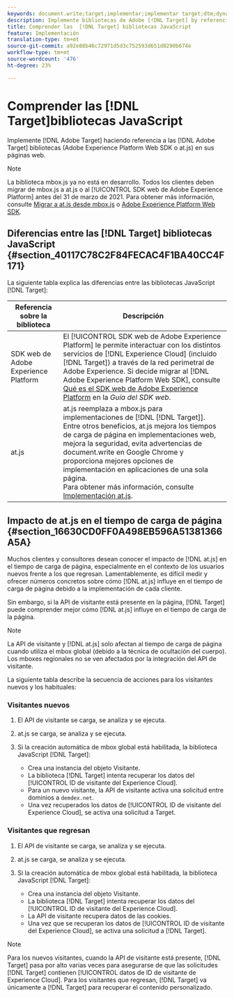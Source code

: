 ```yaml
---
keywords: document.write;target;implementar;implementar target;dtm;dynamic tag management;at.js;mbox.js;target.js;mbox;adobe experience platform web skd;aep web sdk;sdk web
description: Implemente bibliotecas de Adobe [!DNL Target] by referencing the [!DNL Target] (at.js o mbox.js) en sus páginas web.
title: Comprender las  [!DNL Target] bibliotecas JavaScript
feature: Implementación
translation-type: tm+mt
source-git-commit: a92e88b46c72971d5d3c752593d651d8290b674e
workflow-type: tm+mt
source-wordcount: '476'
ht-degree: 23%

---
```



# Comprender las [!DNL Target]bibliotecas JavaScript

Implemente [!DNL Adobe Target] haciendo referencia a las [!DNL Adobe Target] bibliotecas (Adobe Experience Platform Web SDK o at.js) en sus páginas web.

>[!NOTE]
>
>La biblioteca mbox.js ya no está en desarrollo. Todos los clientes deben migrar de mbox.js a at.js o al [!UICONTROL SDK web de Adobe Experience Platform] antes del 31 de marzo de 2021. Para obtener más información, consulte [Migrar a at.js desde mbox.js](/help/c-implementing-target/c-implementing-target-for-client-side-web/t-mbox-download/c-target-atjs-implementation/target-migrate-atjs.md#task_DE55DCE9AC2F49728395665DE1B1E6EA) o [Adobe Experience Platform Web SDK](/help/c-implementing-target/c-implementing-target-for-client-side-web/aep-web-sdk.md).

## Diferencias entre las [!DNL Target] bibliotecas JavaScript {#section_40117C78C2F84FECAC4F1BA40CC4F171}

La siguiente tabla explica las diferencias entre las bibliotecas JavaScript [!DNL Target]:

| Referencia sobre la biblioteca | Descripción |
|--- |--- |
| SDK web de Adobe Experience Platform | El [!UICONTROL SDK web de Adobe Experience Platform] le permite interactuar con los distintos servicios de [!DNL Experience Cloud] (incluido [!DNL Target]) a través de la red perimetral de Adobe Experience. Si decide migrar al [!DNL Adobe Experience Platform Web SDK], consulte [Qué es el SDK web de Adobe Experience Platform](/help/c-implementing-target/c-implementing-target-for-client-side-web/aep-web-sdk.md) en la *Guía del SDK web*. |
| at.js  | at.js reemplaza a mbox.js para implementaciones de [!DNL [!DNL Target]].<br>Entre otros beneficios, at.js mejora los tiempos de carga de página en implementaciones web, mejora la seguridad, evita advertencias de document.write en Google Chrome y proporciona mejores opciones de implementación en aplicaciones de una sola página.<br>Para obtener más información, consulte [Implementación at.js](/help/c-implementing-target/c-implementing-target-for-client-side-web/t-mbox-download/c-target-atjs-implementation/target-atjs-implementation.md). |

## Impacto de at.js en el tiempo de carga de página {#section_16630CD0FF0A498EB596A51381366A5A}

Muchos clientes y consultores desean conocer el impacto de [!DNL at.js] en el tiempo de carga de página, especialmente en el contexto de los usuarios nuevos frente a los que regresan. Lamentablemente, es difícil medir y ofrecer números concretos sobre cómo [!DNL at.js] influye en el tiempo de carga de página debido a la implementación de cada cliente.

Sin embargo, si la API de visitante está presente en la página, [!DNL Target] puede comprender mejor cómo [!DNL at.js] influye en el tiempo de carga de la página.

>[!NOTE]
>
>La API de visitante y [!DNL at.js] solo afectan al tiempo de carga de página cuando utiliza el mbox global (debido a la técnica de ocultación del cuerpo). Los mboxes regionales no se ven afectados por la integración del API de visitante.

La siguiente tabla describe la secuencia de acciones para los visitantes nuevos y los habituales:

### Visitantes nuevos

1. El API de visitante se carga, se analiza y se ejecuta.
1. at.js se carga, se analiza y se ejecuta.
1. Si la creación automática de mbox global está habilitada, la biblioteca JavaScript [!DNL Target]:

   * Crea una instancia del objeto Visitante.
   * La biblioteca [!DNL Target] intenta recuperar los datos del [!UICONTROL ID de visitante del Experience Cloud].
   * Para un nuevo visitante, la API de visitante activa una solicitud entre dominios a `demdex.net`.
   * Una vez recuperados los datos de [!UICONTROL ID de visitante del Experience Cloud], se activa una solicitud a Target.

### Visitantes que regresan

1. El API de visitante se carga, se analiza y se ejecuta.
1. at.js se carga, se analiza y se ejecuta.
1. Si la creación automática de mbox global está habilitada, la biblioteca JavaScript [!DNL Target]:

   * Crea una instancia del objeto Visitante.
   * La biblioteca [!DNL Target] intenta recuperar los datos del [!UICONTROL ID de visitante del Experience Cloud].
   * La API de visitante recupera datos de las cookies.
   * Una vez que se recuperan los datos de [!UICONTROL ID de visitante del Experience Cloud], se activa una solicitud a [!DNL Target].

>[!NOTE]
>
>Para los nuevos visitantes, cuando la API de visitante está presente, [!DNL Target] pasa por alto varias veces para asegurarse de que las solicitudes [!DNL Target] contienen [!UICONTROL datos de ID de visitante de Experience Cloud]. Para los visitantes que regresan, [!DNL Target] va únicamente a [!DNL Target] para recuperar el contenido personalizado.
